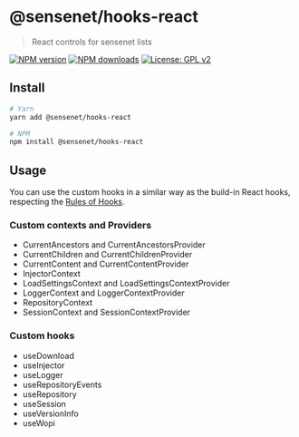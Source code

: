 # @sensenet/hooks-react

> React controls for sensenet lists

[![NPM version](https://img.shields.io/npm/v/@sensenet/hooks-react.svg?style=flat)](https://www.npmjs.com/package/@sensenet/hooks-react)
[![NPM downloads](https://img.shields.io/npm/dt/@sensenet/hooks-react.svg?style=flat)](https://www.npmjs.com/package/@sensenet/hooks-react)
[![License: GPL v2](https://img.shields.io/badge/License-GPL%20v2-blue.svg)](https://www.gnu.org/licenses/old-licenses/gpl-2.0.en.html)

## Install

```bash
# Yarn
yarn add @sensenet/hooks-react

# NPM
npm install @sensenet/hooks-react
```

## Usage

You can use the custom hooks in a similar way as the build-in React hooks, respecting the [Rules of Hooks](https://reactjs.org/docs/hooks-rules.html).

### Custom contexts and Providers

- CurrentAncestors and CurrentAncestorsProvider
- CurrentChildren and CurrentChildrenProvider
- CurrentContent and CurrentContentProvider
- InjectorContext
- LoadSettingsContext and LoadSettingsContextProvider
- LoggerContext and LoggerContextProvider
- RepositoryContext
- SessionContext and SessionContextProvider

### Custom hooks

- useDownload
- useInjector
- useLogger
- useRepositoryEvents
- useRepository
- useSession
- useVersionInfo
- useWopi
